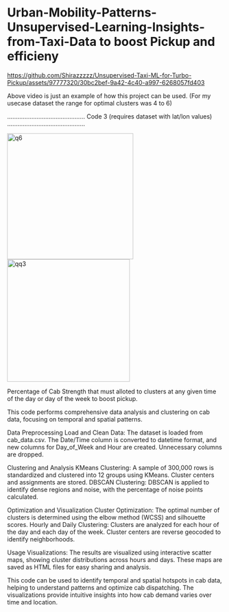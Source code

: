 # Urban-Mobility-Patterns-Unsupervised-Learning-Insights-from-Taxi-Data to boost Pickup and efficieny



https://github.com/Shirazzzzz/Unsupervised-Taxi-ML-for-Turbo-Pickup/assets/97777320/30bc2bef-9a42-4c40-a997-6268057fd403

Above video is just an example of how this project can be used.
(For my usecase dataset the range for optimal clusters was 4 to 6)


.............................................
Code 3 (requires dataset with lat/lon values) 
.............................................

<img width="294" alt="q6" src="https://github.com/Shirazzzzz/Unsupervised-Taxi-ML-for-Turbo-Pickup/assets/97777320/07099433-2683-49a7-9e6b-efe2dbf578b9">  <img width="286" alt="qq3" src="https://github.com/Shirazzzzz/Unsupervised-Taxi-ML-for-Turbo-Pickup/assets/97777320/fe388bc0-d7ee-4fd2-bf52-705198ddb345">

Percentage of Cab Strength that must alloted to clusters at any given time of the day or day of the week to boost pickup.

This code performs comprehensive data analysis and clustering on cab data, focusing on temporal and spatial patterns.

Data Preprocessing
Load and Clean Data: The dataset is loaded from cab_data.csv. The Date/Time column is converted to datetime format, and new columns for Day_of_Week and Hour are created. Unnecessary columns are dropped.

Clustering and Analysis
KMeans Clustering: A sample of 300,000 rows is standardized and clustered into 12 groups using KMeans. Cluster centers and assignments are stored.
DBSCAN Clustering: DBSCAN is applied to identify dense regions and noise, with the percentage of noise points calculated.

Optimization and Visualization
Cluster Optimization: The optimal number of clusters is determined using the elbow method (WCSS) and silhouette scores.
Hourly and Daily Clustering: Clusters are analyzed for each hour of the day and each day of the week. Cluster centers are reverse geocoded to identify neighborhoods.

Usage
Visualizations: The results are visualized using interactive scatter maps, showing cluster distributions across hours and days. These maps are saved as HTML files for easy sharing and analysis.

This code can be used to identify temporal and spatial hotspots in cab data, helping to understand patterns and optimize cab dispatching. The visualizations provide intuitive insights into how cab demand varies over time and location.
